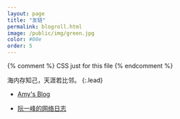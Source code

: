 ```yaml
---
layout: page
title: "友链"
permalink: blogroll.html
image: /public/img/green.jpg
color: #00e
order: 5
---
```


{% comment %}
  CSS just for this file
{% endcomment %}

<style>
  small {
    color: #999;
  }
</style>


海内存知己，天涯若比邻。
{:.lead}

* [Amy's Blog](http://banyaner.github.io/)

* [阮一峰的网络日志](http://www.ruanyifeng.com/blog/)
